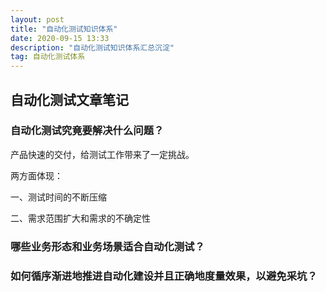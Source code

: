 ```yaml
---
layout: post
title: "自动化测试知识体系"
date: 2020-09-15 13:33
description: "自动化测试知识体系汇总沉淀"
tag: 自动化测试体系
---  
```


## 自动化测试文章笔记

### 自动化测试究竟要解决什么问题？
产品快速的交付，给测试工作带来了一定挑战。<p>
两方面体现：<p>
一、测试时间的不断压缩<p>
二、需求范围扩大和需求的不确定性<p>


### 哪些业务形态和业务场景适合自动化测试？

### 如何循序渐进地推进自动化建设并且正确地度量效果，以避免采坑？
